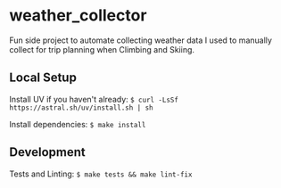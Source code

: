 # weather_collector

Fun side project to automate collecting weather data I used to manually collect for trip planning when Climbing and Skiing.

## Local Setup

Install UV if you haven't already:
`$ curl -LsSf https://astral.sh/uv/install.sh | sh`

Install dependencies:
`$ make install`

## Development

Tests and Linting:
`$ make tests && make lint-fix`
